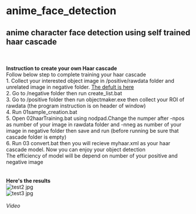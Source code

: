 # anime_face_detection
## anime character face detection using self trained haar cascade
<br /><br />
**Instruction to create your own Haar cascade**
<br />Follow below step to complete training your haar cascade
<br />1. Collect your interested object image in /positive/rawdata folder and unrelated image in negative folder. [The defult is here](http://www.mediafire.com/file/1aq02tpidk105fv/dasar_haartrain.rar/file) 
<br />2. Go to /negative folder then run create_list.bat
<br />3. Go to /positive folder then run objectmaker.exe then collect your ROI of rawdata (the program instruction is on header of window) 
<br />4. Run 01sample_creation.bat 
<br />5. Open 02haarTraining.bat using nodpad.Change the numper after -npos as number of your image in rawdata folder and -nneg as number of your image in negative folder then save and run (before running be sure that cascade folder is empty)
<br />6. Run 03 convert.bat then you will recieve myhaar.xml as your haar cascade model. Now you can enjoy your object detection
<br />The efficiency of model will be depend on number of your positive and negative image
<br /><br /><br />**Here's the results**
<br />![test2 jpg](https://user-images.githubusercontent.com/56642026/74905201-295d9500-53e0-11ea-9396-00cfd06e6f04.png)
<br /> ![test3 jpg](https://user-images.githubusercontent.com/56642026/74905269-53af5280-53e0-11ea-8c74-5b95542bc183.png)
<br /><br />*Video*


